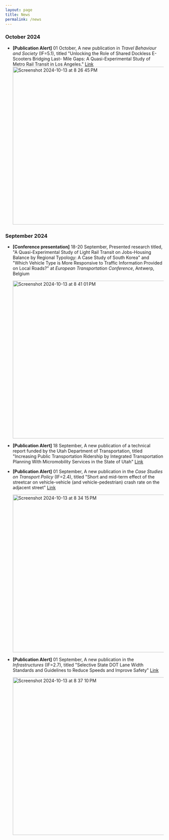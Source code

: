 ```yaml
---
layout: page
title: News
permalink: /news
---
```


### October 2024
- **[Publication Alert]** 01 October, A new publication in _Travel Behaviour and Society_ (IF=5.1), titled "Unlocking the Role of Shared Dockless E-Scooters Bridging Last-  Mile Gaps: A Quasi-Experimental Study of Metro Rail Transit in Los Angeles." [Link](https://doi.org/10.1016/j.tbs.2024.100869)
  <img src="https://github.com/user-attachments/assets/dfaf97b1-b92c-49d7-9e46-fcf3bf875149" alt="Screenshot 2024-10-13 at 8 26 45 PM" style="width: 500px; height: auto;"/>


 
### September 2024
- **[Conference presentation]** 18-20 September, Presented research titled, "A Quasi-Experimental Study of Light Rail Transit on Jobs-Housing Balance by Regional Typology: A Case Study of South Korea" and "Which Vehicle Type is More Responsive to Traffic Information Provided on Local Roads?" at _European Transportation Conference_, Antwerp, Belgium

  <img src="https://github.com/user-attachments/assets/4093bded-0226-460e-8343-278c3f479910" alt="Screenshot 2024-10-13 at 8 41 01 PM" style="width: 500px; height: auto;"/>

  
- **[Publication Alert]**  18 September, A new publication of a technical report funded by the Utah Department of Transportation, titled "Increasing Public Transportation Ridership by Integrated Transportation Planning With Micromobility Services in the State of Utah" [Link](https://rosap.ntl.bts.gov/view/dot/77450/dot_77450_DS1.pdf)   

- **[Publication Alert]** 01 September,  A new publication in the _Case Studies on Transport Policy_ (IF=2.4), titled "Short and mid-term effect of the streetcar on vehicle-vehicle (and vehicle-pedestrian) crash rate on the adjacent street" [Link](https://doi.org/10.1016/j.cstp.2024.101262)

  <img src="https://github.com/user-attachments/assets/1816e720-94e7-4a97-a88e-f21eb0ccaed8" alt="Screenshot 2024-10-13 at 8 34 15 PM" style="width: 500px; height: auto;"/>

- **[Publication Alert]** 01 September, A new publication in the _Infrastructures_ (IF=2.7), titled "Selective State DOT Lane Width Standards and Guidelines to Reduce Speeds and Improve Safety" [Link](https://doi.org/10.3390/infrastructures9090141)

  <img src="https://github.com/user-attachments/assets/06f50b41-fc0a-4b40-b418-07350963bfa1" alt="Screenshot 2024-10-13 at 8 37 10 PM" style="width: 500px; height: auto;"/> 


